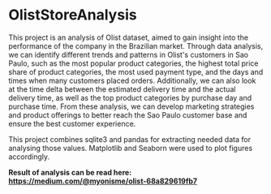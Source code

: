# OlistStoreAnalysis

This project is an analysis of Olist dataset, aimed to gain insight into the performance of the company in the Brazilian market. Through data analysis, we can identify different trends and patterns in Olist's customers in Sao Paulo, such as the most popular product categories, the highest total price share of product categories, the most used payment type, and the days and times when many customers placed orders. Additionally, we can also look at the time delta between the estimated delivery time and the actual delivery time, as well as the top product categories by purchase day and purchase time. From these analysis, we can develop marketing strategies and product offerings to better reach the Sao Paulo customer base and ensure the best customer experience.

This project combines sqlite3 and pandas for extracting needed data for analysing those values. Matplotlib and Seaborn were used to plot figures accordingly.

**Result of analysis can be read here: <https://medium.com/@myonisme/olist-68a829619fb7>**
